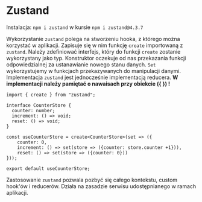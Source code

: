 # Zustand
Instalacja: `npm i zustand` w kursie `npm i zustand@4.3.7`  
  
Wykorzystanie `zustand` polega na stworzeniu hooka, z którego można korzystać w aplikacji. Zapisuje się w nim funkcję `create` importowaną z `zustand`. Należy zdefiniować interfejs, który do funkcji `create` zostanie wykorzystany jako typ. Konstruktor oczekuje od nas przekazania funkcji odpowiedzialnej za ustanawianie nowego stanu danych. `Set` wykorzystujemy w funkcjach przekazywanych do manipulacji danymi. Implementacja `zustand` jest jednocześnie implementacją reducera. **W implementacji należy pamiętać o nawaisach przy obiekcie ({ }) !**

```
import { create } from "zustand";

interface CounterStore {
  counter: number;
  increment: () => void;
  reset: () => void;
}

const useCounterStore = create<CounterStore>(set => ({
    counter: 0,
    increment: () => set(store => ({counter: store.counter +1})),
    reset: () => set(store => ({counter: 0}))
}));

export default useCounterStore;
```

Zastosowanie `zustand` pozwala pozbyć się całego kontekstu, custom hook'ów i reducerów. Działa na zasadzie serwisu udostępnianego w ramach aplikacji. 